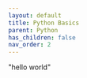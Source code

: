 ```yaml
---
layout: default
title: Python Basics
parent: Python
has_children: false
nav_order: 2
---
```


"hello world"